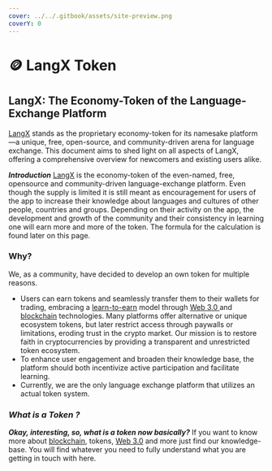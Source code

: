 ```yaml
---
cover: ../../.gitbook/assets/site-preview.png
coverY: 0
---
```


# 🪙 LangX Token

## LangX: The Economy-Token of the Language-Exchange Platform

[LangX](../../) stands as the proprietary economy-token for its namesake platform—a unique, free, open-source, and community-driven arena for language exchange. This document aims to shed light on all aspects of LangX, offering a comprehensive overview for newcomers and existing users alike.

_**Introduction**_ [LangX](../../) is the economy-token of the even-named, free, opensource and community-driven language-exchange platform. Even though the supply is limited it is still meant as encouragement for users of the app to increase their knowledge about languages and cultures of other people, countries and groups. Depending on their activity on the app, the development and growth of the community and their consistency in learning one will earn more and more of the token. The formula for the calculation is found later on this page.

### Why?

We, as a community, have decided to develop an own token for multiple reasons.

* Users can earn tokens and seamlessly transfer them to their wallets for trading, embracing a [learn-to-earn](../../tokenomics/broken-reference/) model through [Web 3.0 ](../../library/technology/web-3.0.md)and [blockchain](../../library/technology/blockchain.md) technologies. Many platforms offer alternative or unique ecosystem tokens, but later restrict access through paywalls or limitations, eroding trust in the crypto market. Our mission is to restore faith in cryptocurrencies by providing a transparent and unrestricted token ecosystem.
* To enhance user engagement and broaden their knowledge base, the platform should both incentivize active participation and facilitate learning.
* Currently, we are the only language exchange platform that utilizes an actual token system.

### _What is a Token ?_

_**Okay, interesting, so, what is a token now basically?**_ If you want to know more about [blockchain](../../library/technology/blockchain.md), tokens, [Web 3.0](../../library/technology/web-3.0.md) and more just find our knowledge-base. You will find whatever you need to fully understand what you are getting in touch with here.
